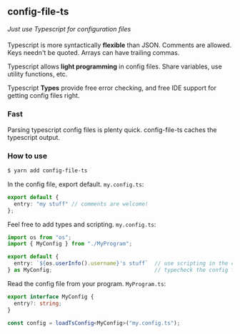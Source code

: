 ## config-file-ts
*Just use Typescript for configuration files*
####

Typescript is more syntactically **flexible** than JSON. Comments are allowed. Keys needn't be quoted. 
Arrays can have trailing commas.

Typescript allows **light programming** in config files. Share variables, use utility functions, etc.

Typescript **Types** provide free error checking, and free IDE support for getting config files right.

### Fast
Parsing typescript config files is plenty quick. config-file-ts caches the typescript output. 

### How to use
```bash
$ yarn add config-file-ts
```

In the config file, export default. ```my.config.ts```:
```ts
export default {
  entry: "my stuff" // comments are welcome!
};
````


Feel free to add types and scripting. ```my.config.ts```:
```ts
import os from "os";
import { MyConfig } from "./MyProgram";

export default {
  entry: `${os.userInfo().username}'s stuff`  // use scripting in the config file
} as MyConfig;                                // typecheck the config file
````

Read the config file from your program. ```MyProgram.ts```:
```ts
export interface MyConfig {
  entry?: string;
}

const config = loadTsConfig<MyConfig>("my.config.ts");
```
